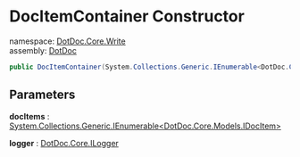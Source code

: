 ﻿# DocItemContainer Constructor

namespace: [DotDoc\.Core\.Write](../../DotDoc.Core.Write.md)<br />
assembly: [DotDoc](../../../DotDoc.md)



```csharp
public DocItemContainer(System.Collections.Generic.IEnumerable<DotDoc.Core.Models.IDocItem> docItems ,DotDoc.Core.ILogger logger);
```

## Parameters

__docItems__ : [System\.Collections\.Generic\.IEnumerable\<DotDoc\.Core\.Models\.IDocItem\>](https://docs.microsoft.com/dotnet/api/System.Collections.Generic.IEnumerable-1)



__logger__ : [DotDoc\.Core\.ILogger](../../../DotDoc/DotDoc.Core/ILogger.md)



